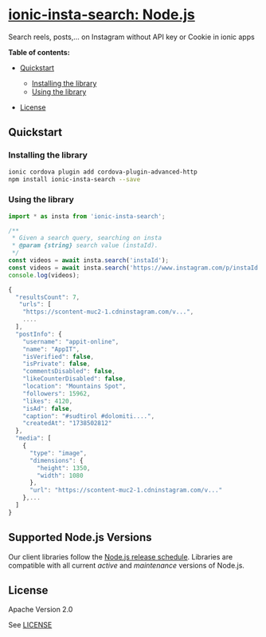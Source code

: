 # [ionic-insta-search: Node.js](https://github.com/appit-online/ionic-insta-search)

Search reels, posts,... on Instagram without API key or Cookie in ionic apps

**Table of contents:**


* [Quickstart](#quickstart)

  * [Installing the library](#installing-the-library)
  * [Using the library](#using-the-library)
* [License](#license)

## Quickstart

### Installing the library

```bash
ionic cordova plugin add cordova-plugin-advanced-http
npm install ionic-insta-search --save
```

### Using the library

```javascript
import * as insta from 'ionic-insta-search';

/**
 * Given a search query, searching on insta
 * @param {string} search value (instaId).
 */
const videos = await insta.search('instaId');
const videos = await insta.search('https://www.instagram.com/p/instaId');
console.log(videos);

{
  "resultsCount": 7,
   "urls": [
    "https://scontent-muc2-1.cdninstagram.com/v...",
    ....
  ],
  "postInfo": {
    "username": "appit-online",
    "name": "AppIT",
    "isVerified": false,
    "isPrivate": false,
    "commentsDisabled": false,
    "likeCounterDisabled": false,
    "location": "Mountains Spot",
    "followers": 15962,
    "likes": 4120,
    "isAd": false,
    "caption": "#sudtirol #dolomiti....",
    "createdAt": "1738502812"
  },
  "media": [
    {
      "type": "image",
      "dimensions": {
        "height": 1350,
        "width": 1080
      },
      "url": "https://scontent-muc2-1.cdninstagram.com/v..."
    },...
  ]
}

```

## Supported Node.js Versions

Our client libraries follow the [Node.js release schedule](https://nodejs.org/en/about/releases/).
Libraries are compatible with all current _active_ and _maintenance_ versions of
Node.js.

## License

Apache Version 2.0

See [LICENSE](https://github.com/appit-online/ionic-insta-search/blob/master/LICENSE)
